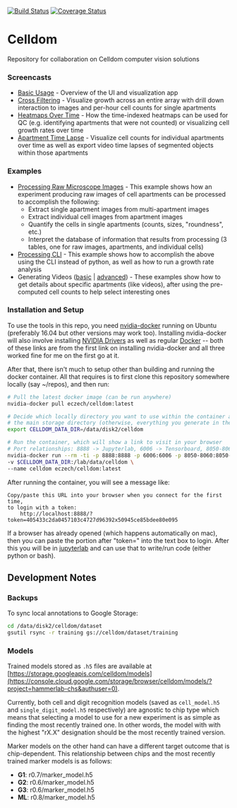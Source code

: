 [![Build Status](https://travis-ci.org/hammerlab/celldom.svg?branch=master)](https://travis-ci.org/hammerlab/celldom)
[![Coverage Status](https://coveralls.io/repos/github/hammerlab/celldom/badge.svg)](https://coveralls.io/github/hammerlab/celldom)

# Celldom

Repository for collaboration on Celldom computer vision solutions

### Screencasts

- [Basic Usage](https://drive.google.com/file/d/1Z5WBaoYv3USme-7F7lqpd-Hsw0fxQXM7/view?usp=sharing) - Overview of the UI and visualization app
- [Cross Filtering](https://drive.google.com/file/d/1w0X0GpKM2B2cv5STVIl1Yth_s8OwXUw4/view?usp=sharing) - Visualize growth across an entire array with drill down interaction to images and per-hour cell counts for single apartments
- [Heatmaps Over Time](https://drive.google.com/file/d/18fNeAVOHsj7K0bCn-UZSPzvb-QEoXCcE/view?usp=sharing) - How the time-indexed heatmaps can be used for QC (e.g. identifying apartments that were not counted) or visualizing cell growth rates over time
- [Apartment Time Lapse](https://drive.google.com/file/d/18fNeAVOHsj7K0bCn-UZSPzvb-QEoXCcE/view?usp=sharing) - Visualize cell counts for individual apartments over time as well as export video time lapses of segmented objects within those apartments
    
### Examples

- [Processing Raw Microscope Images](python/notebook/examples/processing_py.ipynb) - This example shows how an experiment producing raw images of cell apartments can be processed to accomplish the following:
    - Extract single apartment images from multi-apartment images
    - Extract individual cell images from apartment images
    - Quantify the cells in single apartments (counts, sizes, "roundness", etc.)
    - Interpret the database of information that results from processing (3 tables, one for raw images, apartments, and individual cells)
- [Processing CLI](python/notebook/examples/processing_cli.ipynb) - This example shows how to accomplish the above using the CLI instead of python, as well as how to run a growth rate analysis
- Generating Videos ([basic](python/notebook/examples/generating_videos_simple.ipynb) | [advanced](python/notebook/examples/generating_videos_detailed.ipynb)) - These examples show how to get details about specific apartments (like videos), after using the pre-computed cell counts to help select interesting ones

### Installation and Setup

To use the tools in this repo, you need
[nvidia-docker](https://github.com/nvidia/nvidia-docker/wiki/Installation-(version-2.0)#installing-version-20) running
on Ubuntu (preferably 16.04 but other versions may work too).  Installing nvidia-docker will also involve installing
[NVIDIA Drivers](https://docs.nvidia.com/cuda/cuda-installation-guide-linux/index.html#package-manager-installation)
as well as regular [Docker](https://docs.docker.com/install/) -- both of these links are from the first link on
installing nvidia-docker and all three worked fine for me on the first go at it.

After that, there isn't much to setup other than building and running the docker container.  All that requires is
to first clone this repository somewhere locally (say ~/repos), and then run:

```bash
# Pull the latest docker image (can be run anywhere)
nvidia-docker pull eczech/celldom:latest

# Decide which locally directory you want to use within the container as
# the main storage directory (otherwise, everything you generate in the container is temporary)
export CELLDOM_DATA_DIR=/data/disk2/celldom

# Run the container, which will show a link to visit in your browser
# Port relationships: 8888 -> Jupyterlab, 6006 -> Tensorboard, 8050-8060 -> Dash App
nvidia-docker run --rm -ti -p 8888:8888 -p 6006:6006 -p 8050-8060:8050-8060 \
-v $CELLDOM_DATA_DIR:/lab/data/celldom \
--name celldom eczech/celldom:latest
```

After running the container, you will see a message like:

    Copy/paste this URL into your browser when you connect for the first time,
    to login with a token:
        http://localhost:8888/?token=405433c2da0457103c4727d96392x50945ce85bdee80e095


If a browser has already opened (which happens automatically on mac), then you can paste the portion
after "token=" into the text box to login.  After this you will be in [jupyterlab](http://jupyterlab.readthedocs.io/en/stable/)
and can use that to write/run code (either python or bash).


## Development Notes

### Backups 

To sync local annotations to Google Storage:

```bash
cd /data/disk2/celldom/dataset
gsutil rsync -r training gs://celldom/dataset/training
```

### Models

Trained models stored as ```.h5``` files are available at [https://storage.googleapis.com/celldom/models](https://console.cloud.google.com/storage/browser/celldom/models/?project=hammerlab-chs&authuser=0).

Currently, both cell and digit recognition models (saved as ```cell_model.h5``` and ```single_digit_model.h5``` 
respectively) are agnostic to chip type which means that selecting a model to use
for a new experiment is as simple as finding the most recently trained one.  In other words, the model with
with the highest "rX.X" designation should be the most recently trained version.

Marker models on the other hand can have a different target outcome that is chip-dependent.  This relationship
between chips and the most recently trained marker models is as follows:

- **G1**: r0.7/marker_model.h5
- **G2**: r0.6/marker_model.h5
- **G3**: r0.6/marker_model.h5
- **ML**: r0.8/marker_model.h5 
